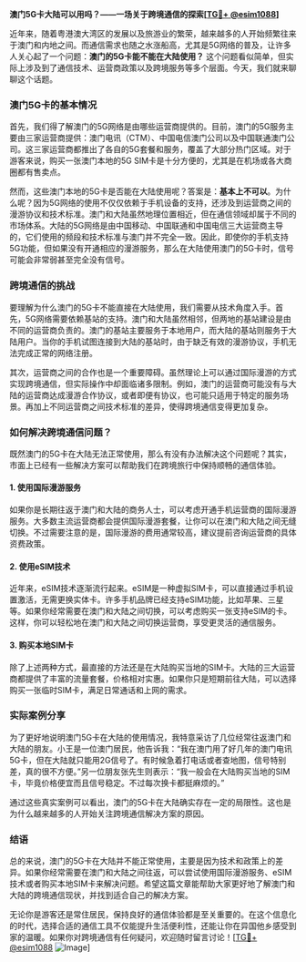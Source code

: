 **澳门5G卡大陆可以用吗？——一场关于跨境通信的探索[[TG💪+ @esim1088](https://t.me/s/esim1088)]**

近年来，随着粤港澳大湾区的发展以及旅游业的繁荣，越来越多的人开始频繁往来于澳门和内地之间。而通信需求也随之水涨船高，尤其是5G网络的普及，让许多人关心起了一个问题：**澳门的5G卡能不能在大陆使用？** 这个问题看似简单，但实际上涉及到了通信技术、运营商政策以及跨境服务等多个层面。今天，我们就来聊聊这个话题。

### 澳门5G卡的基本情况

首先，我们得了解澳门的5G网络是由哪些运营商提供的。目前，澳门的5G服务主要由三家运营商提供：澳门电讯（CTM）、中国电信澳门公司以及中国联通澳门公司。这三家运营商都推出了各自的5G套餐和服务，覆盖了大部分热门区域。对于游客来说，购买一张澳门本地的5G SIM卡是十分方便的，尤其是在机场或各大商圈都有售卖点。

然而，这些澳门本地的5G卡是否能在大陆使用呢？答案是：**基本上不可以**。为什么呢？因为5G网络的使用不仅仅依赖于手机设备的支持，还涉及到运营商之间的漫游协议和技术标准。澳门和大陆虽然地理位置相近，但在通信领域却属于不同的市场体系。大陆的5G网络是由中国移动、中国联通和中国电信三大运营商主导的，它们使用的频段和技术标准与澳门并不完全一致。因此，即使你的手机支持5G功能，但如果没有开通相应的漫游服务，那么在大陆使用澳门的5G卡时，信号可能会非常弱甚至完全没有信号。

### 跨境通信的挑战

要理解为什么澳门的5G卡不能直接在大陆使用，我们需要从技术角度入手。首先，5G网络需要依赖基站的支持。澳门和大陆虽然相邻，但两地的基站建设是由不同的运营商负责的。澳门的基站主要服务于本地用户，而大陆的基站则服务于大陆用户。当你的手机试图连接到大陆的基站时，由于缺乏有效的漫游协议，手机无法完成正常的网络注册。

其次，运营商之间的合作也是一个重要障碍。虽然理论上可以通过国际漫游的方式实现跨境通信，但实际操作中却面临诸多限制。例如，澳门的运营商可能没有与大陆的运营商达成漫游合作协议，或者即便有协议，也可能只适用于特定的服务场景。再加上不同运营商之间技术标准的差异，使得跨境通信变得更加复杂。

### 如何解决跨境通信问题？

既然澳门的5G卡在大陆无法正常使用，那么有没有办法解决这个问题呢？其实，市面上已经有一些解决方案可以帮助我们在跨境旅行中保持顺畅的通信体验。

#### 1. 使用国际漫游服务

如果你是长期往返于澳门和大陆的商务人士，可以考虑开通手机运营商的国际漫游服务。大多数主流运营商都会提供国际漫游套餐，让你可以在澳门和大陆之间无缝切换。不过需要注意的是，国际漫游的费用通常较高，建议提前咨询运营商的具体资费政策。

#### 2. 使用eSIM技术

近年来，eSIM技术逐渐流行起来。eSIM是一种虚拟SIM卡，可以直接通过手机设置激活，无需更换实体卡。许多手机品牌已经支持eSIM功能，比如苹果、三星等。如果你经常需要在澳门和大陆之间切换，可以考虑购买一张支持eSIM的卡。这样，你可以轻松地在澳门和大陆之间切换运营商，享受更灵活的通信服务。

#### 3. 购买本地SIM卡

除了上述两种方式，最直接的方法还是在大陆购买当地的SIM卡。大陆的三大运营商都提供了丰富的流量套餐，价格相对实惠。如果你只是短期前往大陆，可以选择购买一张临时SIM卡，满足日常通话和上网的需求。

### 实际案例分享

为了更好地说明澳门5G卡在大陆的使用情况，我特意采访了几位经常往返澳门和大陆的朋友。小王是一位澳门居民，他告诉我：“我在澳门用了好几年的澳门电讯5G卡，但在大陆就只能用2G信号了。有时候急着打电话或者查地图，信号特别差，真的很不方便。”另一位朋友张先生则表示：“我一般会在大陆购买当地的SIM卡，毕竟价格便宜而且信号稳定。不过每次换卡都挺麻烦的。”

通过这些真实案例可以看出，澳门的5G卡在大陆确实存在一定的局限性。这也是为什么越来越多的人开始关注跨境通信解决方案的原因。

### 结语

总的来说，澳门的5G卡在大陆并不能正常使用，主要是因为技术和政策上的差异。如果你经常需要在澳门和大陆之间往返，可以尝试使用国际漫游服务、eSIM技术或者购买本地SIM卡来解决问题。希望这篇文章能帮助大家更好地了解澳门和大陆的跨境通信现状，并找到适合自己的解决方案。

无论你是游客还是常住居民，保持良好的通信体验都是至关重要的。在这个信息化的时代，选择合适的通信工具不仅能提升生活便利性，还能让你在异国他乡感受到家的温暖。如果你对跨境通信有任何疑问，欢迎随时留言讨论！[[TG💪+ @esim1088](https://t.me/s/esim1088) ![Image](https://i.postimg.cc/4NQfJmqS/Snipaste-2025-05-13-00-14-12.png)]